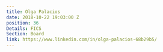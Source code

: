 ```yaml
---
title: Olga Palacios
date: 2018-10-22 19:03:00 Z
position: 36
Details: FICS
Section: Board
link: https://www.linkedin.com/in/olga-palacios-68b29b5/
---
```


